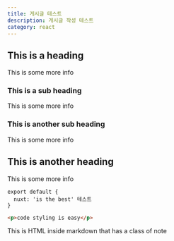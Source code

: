 ```yaml
---
title: 게시글 테스트
description: 게시글 작성 테스트
category: react
---
```



## This is a heading

This is some more info

### This is a sub heading

This is some more info

### This is another sub heading

This is some more info

## This is another heading

This is some more info

```
export default {
  nuxt: 'is the best' 테스트
}
```

```html
<p>code styling is easy</p>
```

<div class="bg-blue-500 text-white p-4 mb-4">
  This is HTML inside markdown that has a class of note
</div>

<info-box>
  <template #info-box>
    This is a vue component inside markdown using slots
  </template>
</info-box>


